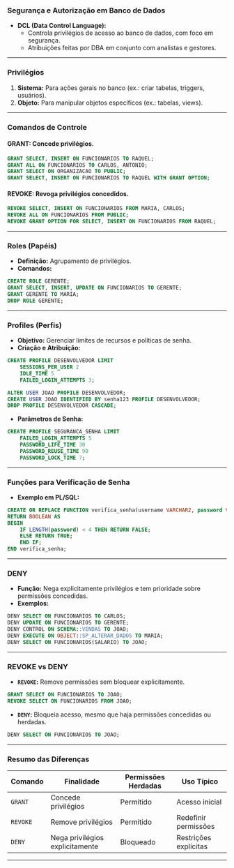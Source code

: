 ### Segurança e Autorização em Banco de Dados

- **DCL (Data Control Language):**
  - Controla privilégios de acesso ao banco de dados, com foco em segurança.
  - Atribuições feitas por DBA em conjunto com analistas e gestores.

---

### **Privilégios**
1. **Sistema:** Para ações gerais no banco (ex.: criar tabelas, triggers, usuários).
2. **Objeto:** Para manipular objetos específicos (ex.: tabelas, views).

---

### **Comandos de Controle**
#### **GRANT**: Concede privilégios.
```sql
GRANT SELECT, INSERT ON FUNCIONARIOS TO RAQUEL;
GRANT ALL ON FUNCIONARIOS TO CARLOS, ANTONIO;
GRANT SELECT ON ORGANIZACAO TO PUBLIC;
GRANT SELECT, INSERT ON FUNCIONARIOS TO RAQUEL WITH GRANT OPTION;
```
#### **REVOKE**: Revoga privilégios concedidos.
```sql
REVOKE SELECT, INSERT ON FUNCIONARIOS FROM MARIA, CARLOS;
REVOKE ALL ON FUNCIONARIOS FROM PUBLIC;
REVOKE GRANT OPTION FOR SELECT, INSERT ON FUNCIONARIOS FROM RAQUEL;
```

---

### **Roles (Papéis)**
- **Definição:** Agrupamento de privilégios.
- **Comandos:**
```sql
CREATE ROLE GERENTE;
GRANT SELECT, INSERT, UPDATE ON FUNCIONARIOS TO GERENTE;
GRANT GERENTE TO MARIA;
DROP ROLE GERENTE;
```

---

### **Profiles (Perfis)**
- **Objetivo:** Gerenciar limites de recursos e políticas de senha.
- **Criação e Atribuição:**
```sql
CREATE PROFILE DESENVOLVEDOR LIMIT
    SESSIONS_PER_USER 2
    IDLE_TIME 5
    FAILED_LOGIN_ATTEMPTS 3;

ALTER USER JOAO PROFILE DESENVOLVEDOR;
CREATE USER JOAO IDENTIFIED BY senha123 PROFILE DESENVOLVEDOR;
DROP PROFILE DESENVOLVEDOR CASCADE;
```
- **Parâmetros de Senha:**
```sql
CREATE PROFILE SEGURANCA_SENHA LIMIT
    FAILED_LOGIN_ATTEMPTS 5
    PASSWORD_LIFE_TIME 30
    PASSWORD_REUSE_TIME 90
    PASSWORD_LOCK_TIME 7;
```

---

### **Funções para Verificação de Senha**
- **Exemplo em PL/SQL:**
```sql
CREATE OR REPLACE FUNCTION verifica_senha(username VARCHAR2, password VARCHAR2, old_password VARCHAR2)
RETURN BOOLEAN AS
BEGIN
    IF LENGTH(password) < 4 THEN RETURN FALSE;
    ELSE RETURN TRUE;
    END IF;
END verifica_senha;
```

---

### **DENY**
- **Função:** Nega explicitamente privilégios e tem prioridade sobre permissões concedidas.
- **Exemplos:**
```sql
DENY SELECT ON FUNCIONARIOS TO CARLOS;
DENY UPDATE ON FUNCIONARIOS TO GERENTE;
DENY CONTROL ON SCHEMA::VENDAS TO JOAO;
DENY EXECUTE ON OBJECT::SP_ALTERAR_DADOS TO MARIA;
DENY SELECT ON FUNCIONARIOS(SALARIO) TO JOAO;
```

---

### **REVOKE vs DENY**
- **`REVOKE`:** Remove permissões sem bloquear explicitamente.
```sql
GRANT SELECT ON FUNCIONARIOS TO JOAO;
REVOKE SELECT ON FUNCIONARIOS FROM JOAO;
```
- **`DENY`:** Bloqueia acesso, mesmo que haja permissões concedidas ou herdadas.
```sql
DENY SELECT ON FUNCIONARIOS TO JOAO;
```

---

### **Resumo das Diferenças**
| Comando   | Finalidade                            | Permissões Herdadas | Uso Típico                     |
|-----------|---------------------------------------|---------------------|---------------------------------|
| `GRANT`   | Concede privilégios                  | Permitido           | Acesso inicial                 |
| `REVOKE`  | Remove privilégios                   | Permitido           | Redefinir permissões           |
| `DENY`    | Nega privilégios explicitamente      | Bloqueado           | Restrições explícitas          |

---
